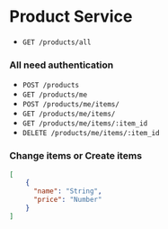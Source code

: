 # Product Service

- `GET /products/all`

### All need authentication

- `POST /products`
- `GET /products/me`
- `POST /products/me/items/`
- `GET /products/me/items/`
- `GET /products/me/items/:item_id`
- `DELETE /products/me/items/:item_id`

### Change items or Create items

```json
[
    {
      "name": "String",
      "price": "Number"
    }
]
```
